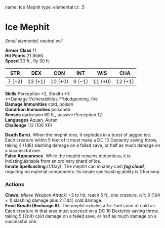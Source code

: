 name: Ice Mephit
type: elemental
cr: .5

# Ice Mephit 
_Small elemental, neutral evil_

**Armor Class** 11    
**Hit Points** 21 (6d6)    
**Speed** 30 ft., fly 30 ft. 

| STR     | DEX     | CON     | INT     | WIS     | CHA     |
|---------|---------|---------|---------|---------|---------|
| 7 (−2)  | 13 (+1) | 10 (+0) | 9 (−1)  | 11 (+0) | 12 (+1) |

**Skills** Perception +2, Stealth +3    
**Damage Vulnerabilities.**bludgeoning, fire    
**Damage Immunities** cold, poison    
**Condition Immunities** poisoned    
**Senses** darkvision 60 ft., passive Perception 12    
**Languages** Aquan, Auran    
**Challenge** 1/2 (100 XP) 

**Death Burst.** When the mephit dies, it explodes in a burst of jagged ice. Each creature within 5 feet of it must make a DC 10 Dexterity saving throw, taking 4 (1d8) slashing damage on a failed save, or half as much damage on a successful one.    
**False Appearance.** While the mephit remains motionless, it is indistinguishable from an ordinary shard of ice.    
**Innate Spellcasting.**(1/Day). The mephit can innately cast **_fog cloud_**, requiring no material components. Its innate spellcasting ability is Charisma. 

### Actions    
**Claws.** _Melee Weapon Attack:_ +3 to hit, reach 5 ft., one creature. _Hit:_ 3 (1d4 + 1) slashing damage plus 2 (1d4) cold damage.    
**Frost Breath (Recharge 6).** The mephit exhales a 15- foot cone of cold air. Each creature in that area must succeed on a DC 10 Dexterity saving throw, taking 5 (2d4) cold damage on a failed save, or half as much damage on a successful one.
